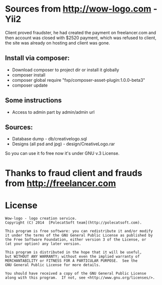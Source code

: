 # Sources from http://wow-logo.com - Yii2

Client proved fraudster, he had created the payment on freelancer.com and then account was closed with $2520 payment, which was refused to client, the site was already on hosting and client was gone.

## Install via composer:

* Download composer to project dir or install it globally
* composer install
* composer global require "fxp/composer-asset-plugin:1.0.0-beta3"
* composer update

## Some instructions

* Access to admin part by admin/admin url

## Sources:

* Database dump - db/creativelogo.sql
* Designs (all psd and jpg) - design/CreativeLogo.rar

So you can use it fo free now it's under GNU v.3 License. 

# Thanks to fraud client and frauds from http://freelancer.com

# License 

    Wow-logo - logo creation service.
    Copyright (C) 2014  [PolecatSoft team](http://polecatsoft.com).

    This program is free software: you can redistribute it and/or modify
    it under the terms of the GNU General Public License as published by
    the Free Software Foundation, either version 3 of the License, or
    (at your option) any later version.

    This program is distributed in the hope that it will be useful,
    but WITHOUT ANY WARRANTY; without even the implied warranty of
    MERCHANTABILITY or FITNESS FOR A PARTICULAR PURPOSE.  See the
    GNU General Public License for more details.

    You should have received a copy of the GNU General Public License
    along with this program.  If not, see <http://www.gnu.org/licenses/>.
